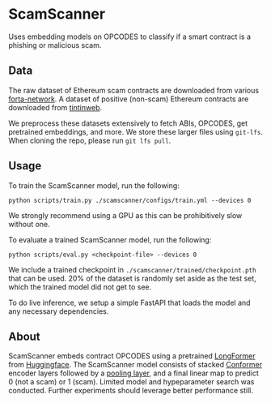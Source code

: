 # ScamScanner

Uses embedding models on OPCODES to classify if a smart contract is a phishing or malicious scam.

## Data

The raw dataset of Ethereum scam contracts are downloaded from various [forta-network](https://github.com/forta-network/labelled-datasets). A dataset of positive (non-scam) Ethereum contracts are downloaded from [tintinweb](https://github.com/tintinweb/smart-contract-sanctuary-ethereum). 

We preprocess these datasets extensively to fetch ABIs, OPCODES, get pretrained embeddings, and more. We store these larger files using `git-lfs`. When cloning the repo, please run `git lfs pull`.

## Usage

To train the ScamScanner model, run the following:
```
python scripts/train.py ./scamscanner/configs/train.yml --devices 0
```
We strongly recommend using a GPU as this can be prohibitively slow without one.

To evaluate a trained ScamScanner model, run the following:
```
python scripts/eval.py <checkpoint-file> --devices 0
```
We include a trained checkpoint in `./scamscanner/trained/checkpoint.pth` that can be used. 20\% of the dataset is randomly set aside as the test set, which the trained model did not get to see. 

To do live inference, we setup a simple FastAPI that loads the model and any necessary dependencies. 

## About

ScamScanner embeds contract OPCODES using a pretrained [LongFormer](https://arxiv.org/abs/2004.05150) from [Huggingface](https://huggingface.co/docs/transformers/model_doc/longformer). The ScamScanner model consists of stacked [Conformer](https://arxiv.org/abs/2105.03889) encoder layers followed by a [pooling layer](https://github.com/huggingface/transformers/blob/31d452c68b34c2567b62924ee0df40a83cbc52d5/src/transformers/models/longformer/modeling_longformer.py#L1372), and a final linear map to predict 0 (not a scam) or 1 (scam). Limited model and hypeparameter search was conducted. Further experiments should leverage better performance still. 

